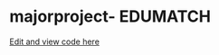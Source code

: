 # majorproject- EDUMATCH

[Edit and view code here](https://stackblitz.com/~/github.com/sharvaninalla1/majorproject-4)
